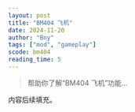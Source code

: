 ```yaml
---
layout: post
title: "BM404 飞机"
date: 2024-11-20
author: "Bny"
tags: ["mod", "gameplay"]
scode: bm404
reading_time: 5
---
```


> 帮助你了解“BM404 飞机”功能...

内容后续填充。
